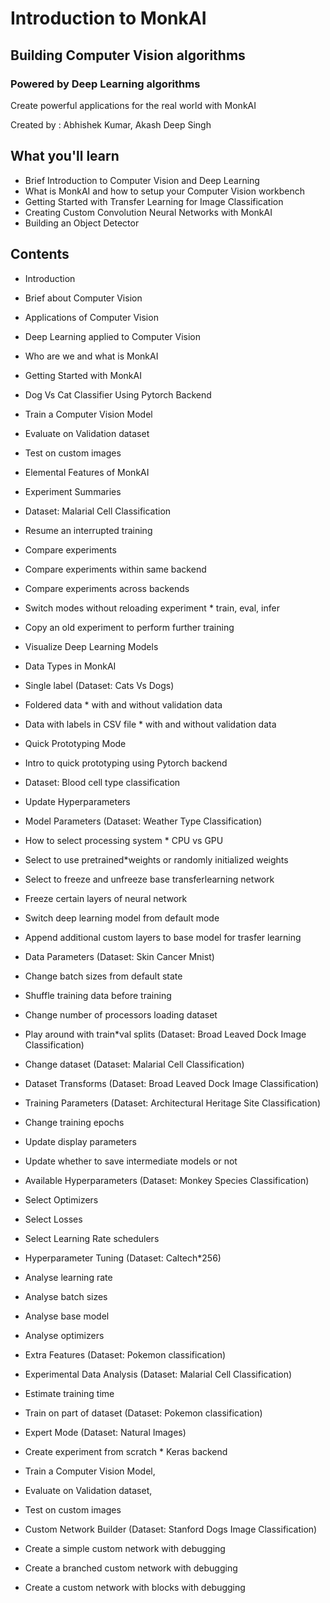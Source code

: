# Introduction to MonkAI
## Building Computer Vision algorithms
### Powered by Deep Learning algorithms

Create powerful applications for the real world with MonkAI

Created by : Abhishek Kumar, Akash Deep Singh


## What you'll learn

* Brief Introduction to Computer Vision and Deep Learning
* What is MonkAI and how to setup your Computer Vision workbench
* Getting Started with Transfer Learning for Image Classification
* Creating Custom Convolution Neural Networks with MonkAI
* Building an Object Detector

## Contents

* Introduction
 * Brief about Computer Vision
 * Applications of Computer Vision
 * Deep Learning applied to Computer Vision
 * Who are we and what is MonkAI

* Getting Started with MonkAI
 * Dog Vs Cat Classifier Using Pytorch Backend
  * Train a Computer Vision Model
  * Evaluate on Validation dataset 
  * Test on custom images

* Elemental Features of MonkAI
 * Experiment Summaries
  * Dataset: Malarial Cell Classification
 * Resume an interrupted training 
 * Compare experiments 
  * Compare experiments within same backend
  * Compare experiments across backends
 * Switch modes without reloading experiment * train, eval, infer
 * Copy an old experiment to perform further training
 * Visualize Deep Learning Models

* Data Types in MonkAI
 * Single label (Dataset: Cats Vs Dogs)
  * Foldered data * with and without validation data
  * Data with labels in CSV file * with and without validation data

* Quick Prototyping Mode
 * Intro to quick prototyping using Pytorch backend 
  * Dataset: Blood cell type classification

* Update Hyperparameters
 * Model Parameters (Dataset: Weather Type Classification)
  * How to select processing system * CPU vs GPU
  * Select to use pretrained*weights or randomly initialized weights
  * Select to freeze and unfreeze base transferlearning network 
  * Freeze certain layers of neural network 
  * Switch deep learning model from default mode
  * Append additional custom layers to base model for trasfer learning
 * Data Parameters (Dataset: Skin Cancer Mnist)
  * Change batch sizes from default state 
  * Shuffle training data before training
  * Change number of processors loading dataset
  * Play around with train*val splits (Dataset: Broad Leaved Dock Image Classification)
  * Change dataset (Dataset: Malarial Cell Classification)
  * Dataset Transforms (Dataset: Broad Leaved Dock Image Classification)
 * Training Parameters (Dataset: Architectural Heritage Site Classification)
  * Change training epochs 
  * Update display parameters
  * Update whether to save intermediate models or not
 * Available Hyperparameters (Dataset: Monkey Species Classification)
  * Select Optimizers 
  * Select Losses
  * Select Learning Rate schedulers

* Hyperparameter Tuning (Dataset: Caltech*256)
 * Analyse learning rate 
 * Analyse batch sizes
 * Analyse base model
 * Analyse optimizers

* Extra Features (Dataset: Pokemon classification)
 * Experimental Data Analysis (Dataset: Malarial Cell Classification)
 * Estimate training time 
 * Train on part of dataset (Dataset: Pokemon classification)

* Expert Mode (Dataset: Natural Images)
 * Create experiment from scratch * Keras backend
  * Train a Computer Vision Model, 
  * Evaluate on Validation dataset, 
  * Test on custom images

* Custom Network Builder (Dataset: Stanford Dogs Image Classification)
 * Create a simple custom network with debugging
 * Create a branched custom network with debugging
 * Create a custom network with blocks with debugging
